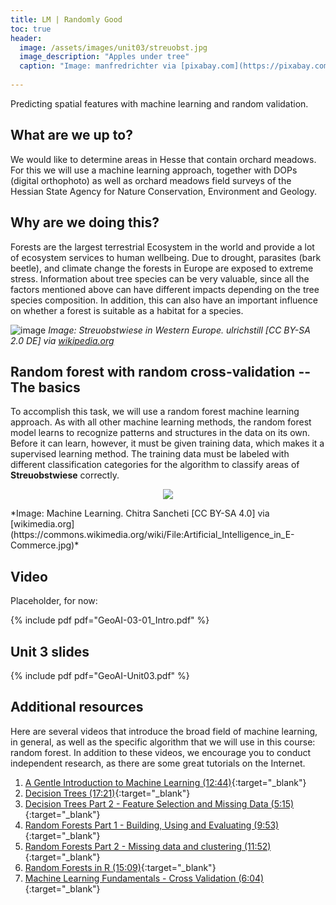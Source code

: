 ```yaml
---
title: LM | Randomly Good
toc: true
header:
  image: /assets/images/unit03/streuobst.jpg
  image_description: "Apples under tree"
  caption: "Image: manfredrichter via [pixabay.com](https://pixabay.com/de/photos/%C3%A4pfel-streuobst-obstbaum-apfelbaum-3684775/)"
 
---
```


Predicting spatial features with machine learning and random validation. 

<!--more-->

## What are we up to?

We would like to determine areas in Hesse that contain orchard meadows. For this we will use a machine learning approach, together with DOPs (digital orthophoto) as well as orchard meadows field surveys of the Hessian State Agency for Nature Conservation, Environment and Geology.


## Why are we doing this?
Forests are the largest terrestrial Ecosystem in the world and provide a lot of ecosystem services to human wellbeing. Due to drought, parasites (bark beetle), and climate change the forests in Europe are exposed to extreme stress. 
Information about tree species can be very valuable, since all the factors mentioned above can have different impacts depending on the tree species composition. In addition, this can also have an important influence on whether a forest is suitable as a habitat for a species.

![image](../assets/images/unit03/Tuebingen_Streuobstwiese.jpg)
*Image: Streuobstwiese in Western Europe. ulrichstill [CC BY-SA 2.0 DE] via [wikipedia.org](https://de.wikipedia.org/wiki/Streuobstwiese#/media/Datei:Tuebingen_Streuobstwiese.jpg)*


## Random forest with random cross-validation -- The basics
To accomplish this task, we will use a random forest machine learning approach. As with all other machine learning methods, the random forest model learns to recognize patterns and structures in the data on its own. Before it can learn, however, it must be given training data, which makes it a supervised learning method. The training data must be labeled with different classification categories for the algorithm to classify areas of **Streuobstwiese** correctly.

<p align="center">
  <img src="../assets/images/unit03/machine_learning.jpg">
</p>
*Image: Machine Learning. Chitra Sancheti [CC BY-SA 4.0] via [wikimedia.org](https://commons.wikimedia.org/wiki/File:Artificial_Intelligence_in_E-Commerce.jpg)*


## Video
Placeholder, for now:

{% include pdf pdf="GeoAI-03-01_Intro.pdf" %}


## Unit 3 slides

{% include pdf pdf="GeoAI-Unit03.pdf" %}


## Additional resources
Here are several videos that introduce the broad field of machine learning, in general, as well as the specific algorithm that we will use in this course: random forest. In addition to these videos, we encourage you to conduct independent research, as there are some great tutorials on the Internet.

1. [A Gentle Introduction to Machine Learning (12:44)](https://www.youtube.com/watch?v=Gv9_4yMHFhI&list=PLblh5JKOoLUICTaGLRoHQDuF_7q2GfuJF){:target="_blank"}  
2. [Decision Trees (17:21)](https://www.youtube.com/watch?v=7VeUPuFGJHk){:target="_blank"}  
3. [Decision Trees Part 2 - Feature Selection and Missing Data (5:15)](https://www.youtube.com/watch?v=wpNl-JwwplA){:target="_blank"}  
4. [Random Forests Part 1 - Building, Using and Evaluating (9:53)](https://www.youtube.com/watch?v=J4Wdy0Wc_xQ){:target="_blank"}  
5. [Random Forests Part 2 - Missing data and clustering (11:52)](https://www.youtube.com/watch?v=sQ870aTKqiM){:target="_blank"}  
6. [Random Forests in R (15:09)](https://www.youtube.com/watch?v=6EXPYzbfLCE){:target="_blank"}  
7. [Machine Learning Fundamentals - Cross Validation (6:04)](https://www.youtube.com/watch?v=fSytzGwwBVw){:target="_blank"}  




